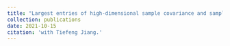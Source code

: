 ```yaml
---
title: "Largest entries of high-dimensional sample covariance and sample correlation matrices for populations of compound symmetry structure"
collection: publications
date: 2021-10-15
citation: 'with Tiefeng Jiang.'
---
```


